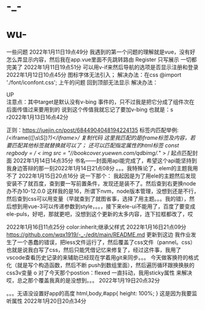 # -_-
# wu-
一些问题
2022年1月11日19点49分
我遇到的第一个问题的理解就是vue，没有好
怎么弄显示内容，然后我在app.vue里面不先跳转路由
<router-link active-class="active" to="/register">Register</router-link>
只写展示
<router-view></router-view>
一切都完美了
2022年1月11日19点51分
可以用v-if来然后导航的选项是否显示注册和登录
2022年1月12日10点45分
图标字体无法引入；
解决办法：在css @import './font/iconfont.css';
上午的问题
回到顶部无法显示
解决办法：
  <el-backtop 
    :target=idname
    :bottom="100" 
    :visibility-height="1">
    <div
      style="{
        height: 100%;
        width: 100%;
        background-color: #f2f5f6;
        box-shadow: 0 0 6px rgba(0,0,0, .12);
        text-align: center;
        line-height: 40px;
        color: #1989fa;
      }"
    >
      UP
    </div>
  </el-backtop>
  注意点：其中target是默认没有v-bing 事件的，只不过我是把它分成了组件次在后面传值过来要用到的
  说到这个传值我就忘记了要加v-bing 也就是：s  
  r2022年1月13日16点42分

正则：https://juejin.cn/post/6844904048194224135
标签内匹配举例:
/<iframe(([\s\S])*?)<\/iframe>/
复制代码
这里我匹配的是iframe标签及内容，若要匹配其他标签就替换就可以了； 还可以匹配指定属性的html标签
const regbody = / < img  src = "\/\/bookcover\.yuewen\.com\/qdbimg\/.*" > /
起点匹配封面
  2022年1月14日14点35分
书名——封面用api能完成了，希望这个api能坚持到我身边答辩的那一刻2022年1月14日21点08分
。。。我特殊论了，elem的主题我用不了 2022年1月15日20点16分
说一下那个：
我起因是为了用ele的主题然后发现安装不了就百度，查到要一写前置条件，发现还是装不了。然后查到右更换node办不办10-12.0.0 这样我的是16，所谓下nvm，node版本管理，没想到还是不行，然后查到css可以用变量（早就查到了就图省事，选择了用主题。。。我的错），然后想到用vue-3可以传递参数到style，。。，接下来ele-ui不能用了，百度了要变成ele-puls，好吧，那就更吧，没想到这个更新的太多内容，连下拉框都改了，哎

2022年1月16日11点25分
color:inherit;继承父样式 2022年1月16日21点09分
https://github.com/wqx1919/-_-/edit/main/README.md 更新到这边
我作业发生了一个愚蠢的错误，把less文件运行了，然后覆盖了css文件（pannel。css）也就是说我白写了css，然后只能凭借记忆来修复了，经过这件事，我用了vscode查看历史记录的来辅助已经现在学着用git来同步。。。
今天做客换符的格式化（就是写个构造函数，然后不断 push到数组里面），然后遍历循环跟换换肤的css3v变量
o 对了今天那个postion：flexed 一直抖动，我用sticky属性 来解决
哎，总之那个覆盖我真的是没想到。。。
2022年1月19日20点32分

。。。无语没设置好app的高度
html,body,#app{
    height: 100%;
}
这是因为我要监听属性
2022年1月20日20点34分
